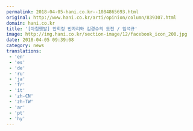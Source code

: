 ```yaml
---
permalink: 2018-04-05-hani.co.kr--1084865693.html
original: http://www.hani.co.kr/arti/opinion/column/839307.html
domain: hani.co.kr
title: '[아침햇발] 안희정 빈자리와 김경수의 도전 / 임석규'
image: http://img.hani.co.kr/section-image/12/facebook_icon_200.jpg
date: 2018-04-05 09:39:08
category: news
translations: 
 - 'en'
 - 'es'
 - 'de'
 - 'ru'
 - 'ja'
 - 'fr'
 - 'it'
 - 'zh-CN'
 - 'zh-TW'
 - 'ar'
 - 'pt'
 - 'hy'
---
```


